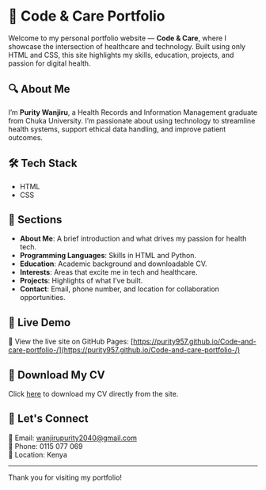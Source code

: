# 🌿 Code & Care Portfolio

Welcome to my personal portfolio website — **Code & Care**, where I showcase the intersection of healthcare and technology. Built using only HTML and CSS, this site highlights my skills, education, projects, and passion for digital health.

## 🔍 About Me

I’m **Purity Wanjiru**, a Health Records and Information Management graduate from Chuka University. I’m passionate about using technology to streamline health systems, support ethical data handling, and improve patient outcomes.

## 🛠️ Tech Stack

- HTML
- CSS

## 📂 Sections

- **About Me**: A brief introduction and what drives my passion for health tech.
- **Programming Languages**: Skills in HTML and Python.
- **Education**: Academic background and downloadable CV.
- **Interests**: Areas that excite me in tech and healthcare.
- **Projects**: Highlights of what I’ve built.
- **Contact**: Email, phone number, and location for collaboration opportunities.

## 🔗 Live Demo

🚀 View the live site on GitHub Pages: [https://purity957.github.io/Code-and-care-portfolio-/](https://purity957.github.io/Code-and-care-portfolio-/)

## 📄 Download My CV

Click [here](Purity_Wanjiru_CV.pdf) to download my CV directly from the site.

## 🤝 Let's Connect

📧 Email: [wanjirupurity2040@gmail.com](mailto:wanjirupurity2040@gmail.com)  
📱 Phone: 0115 077 069  
📍 Location: Kenya

---

Thank you for visiting my portfolio!
